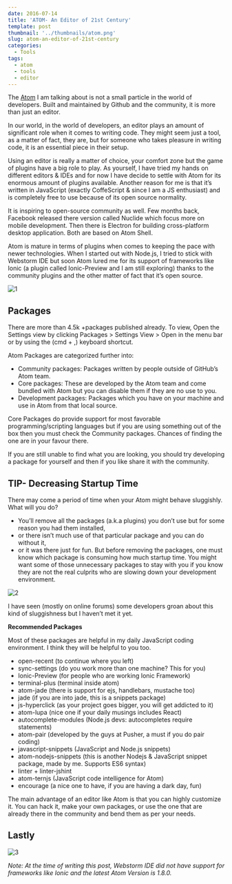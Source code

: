 ```yaml
---
date: 2016-07-14
title: 'ATOM- An Editor of 21st Century'
template: post
thumbnail: '../thumbnails/atom.png'
slug: atom-an-editor-of-21st-century
categories:
  - Tools
tags:
  - atom
  - tools
  - editor
---
```


The [Atom](http://atom.io/) I am talking about is not a small particle in the world of developers. Built and maintained by Github and the community, it is more than just an editor.

In our world, in the world of developers, an editor plays an amount of significant role when it comes to writing code. They might seem just a tool, as a matter of fact, they are, but for someone who takes pleasure in writing code, it is an essential piece in their setup.

Using an editor is really a matter of choice, your comfort zone but the game of plugins have a big role to play. As yourself, I have tried my hands on different editors & IDEs and for now I have decide to settle with Atom for its enormous amount of plugins available. Another reason for me is that it’s written in JavaScript (exactly CoffeScript & since I am a JS enthusiast) and is completely free to use because of its open source normality.

It is inspiring to open-source community as well. Few months back, Facebook released there version called Nuclide which focus more on mobile development. Then there is Electron for building cross-platform desktop application. Both are based on Atom Shell.

Atom is mature in terms of plugins when comes to keeping the pace with newer technologies. When I started out with Node.js, I tried to stick with Webstorm IDE but soon Atom lured me for its support of frameworks like Ionic (a plugin called Ionic-Preview and I am still exploring) thanks to the community plugins and the other matter of fact that it’s open source.

![1](https://i.imgur.com/a5Ziwot.jpg)

## Packages

There are more than 4.5k +packages published already. To view, Open the Settings view by clicking Packages > Settings View > Open in the menu bar or by using the (cmd + ,) keyboard shortcut.

Atom Packages are categorized further into:

- Community packages: Packages written by people outside of GitHub’s Atom team.
- Core packages: These are developed by the Atom team and come bundled with Atom but you can disable them if they are no use to you.
- Development packages: Packages which you have on your machine and use in Atom from that local source.

Core Packages do provide support for most favorable programming/scripting languages but if you are using something out of the box then you must check the Community packages. Chances of finding the one are in your favour there.

If you are still unable to find what you are looking, you should try developing a package for yourself and then if you like share it with the community.

## TIP- Decreasing Startup Time

There may come a period of time when your Atom might behave sluggishly. What will you do?

- You’ll remove all the packages (a.k.a plugins) you don’t use but for some reason you had them installed,
- or there isn’t much use of that particular package and you can do without it,
- or it was there just for fun. But before removing the packages, one must know which package is consuming how much startup time. You might want some of those unnecessary packages to stay with you if you know they are not the real culprits who are slowing down your development environment.

![2](https://i.imgur.com/HEqlVPv.png)

I have seen (mostly on online forums) some developers groan about this kind of sluggishness but I haven’t met it yet.

**Recommended Packages**

Most of these packages are helpful in my daily JavaScript coding environment. I think they will be helpful to you too.

- open-recent (to continue where you left)
- sync-settings (do you work more than one machine? This for you)
- Ionic-Preview (for people who are working Ionic Framework)
- terminal-plus (terminal inside atom)
- atom-jade (there is support for ejs, handlebars, mustache too)
- jade (if you are into jade, this is a snippets package)
- js-hyperclick (as your project goes bigger, you will get addicted to it)
- atom-lupa (nice one if your daily musings includes React)
- autocomplete-modules (Node.js devs: autocompletes require statements)
- atom-pair (developed by the guys at Pusher, a must if you do pair coding)
- javascript-snippets (JavaScript and Node.js snippets)
- atom-nodejs-snippets (this is another Nodejs & JavaScript snippet package, made by me. Supports ES6 syntax)
- linter + linter-jshint
- atom-ternjs (JavaScript code intelligence for Atom)
- encourage (a nice one to have, if you are having a dark day, fun)

The main advantage of an editor like Atom is that you can highly customize it. You can hack it, make your own packages, or use the one that are already there in the community and bend them as per your needs.

## Lastly

![3](https://i.imgur.com/HIgoDE2.jpg)

_Note: At the time of writing this post, Webstorm IDE did not have support for frameworks like Ionic and the latest Atom Version is 1.8.0._
